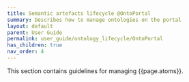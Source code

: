 ```yaml
---
title: Semantic artefacts lifecycle @OntoPortal
summary: Describes how to manage ontologies on the portal
layout: default
parent: User Guide
permalink: user_guide/ontology_lifecycle/OntoPortal
has_children: true
nav_order: 4
---
```




This section contains guidelines for managing {{page.atoms}}.